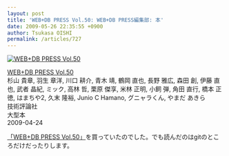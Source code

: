 ```yaml
---
layout: post
title: 'WEB+DB PRESS Vol.50: WEB+DB PRESS編集部: 本'
date: 2009-05-26 22:35:55 +0900
author: Tsukasa OISHI
permalink: /articles/727
---
```



 [![WEB+DB PRESS Vol.50](https://images-na.ssl-images-amazon.com/images/I/61Co2FMWsRL._SL160_.jpg "WEB+DB PRESS Vol.50")](http://www.amazon.co.jp/WEB-DB-PRESS-Vol-50-%E6%9D%89%E5%B1%B1/dp/477413838X%3FSubscriptionId%3DAKIAIKJECTBTL3JTYTKA%26tag%3Dkaeruspoon-22%26linkCode%3Dxm2%26camp%3D2025%26creative%3D165953%26creativeASIN%3D477413838X)  

 [WEB+DB PRESS Vol.50](http://www.amazon.co.jp/WEB-DB-PRESS-Vol-50-%E6%9D%89%E5%B1%B1/dp/477413838X%3FSubscriptionId%3DAKIAIKJECTBTL3JTYTKA%26tag%3Dkaeruspoon-22%26linkCode%3Dxm2%26camp%3D2025%26creative%3D165953%26creativeASIN%3D477413838X)  
杉山 貴章, 羽生 章洋, 川口 耕介, 青木 靖, 鶴岡 直也, 長野 雅広, 森田 創, 伊藤 直也, 武者 晶紀, ミック, 高林 哲, 栗原 傑享, 米林 正明, 小飼 弾, 角田 直行, 橋本 正徳, はまちや2, 久末 隆裕, Junio C Hamano, グニャラくん, やまだ あきら  
技術評論社  
大型本  
2009-04-24  

 [「WEB+DB PRESS Vol.50」](http://www.amazon.co.jp/WEB-DB-PRESS-Vol-50-%E6%9D%89%E5%B1%B1/dp/477413838X%3FSubscriptionId%3DAKIAIKJECTBTL3JTYTKA%26tag%3Dkaeruspoon-22%26linkCode%3Dxm2%26camp%3D2025%26creative%3D165953%26creativeASIN%3D477413838X)を買っていたのでした。でも読んだのはgitのところだけだったりします。  
